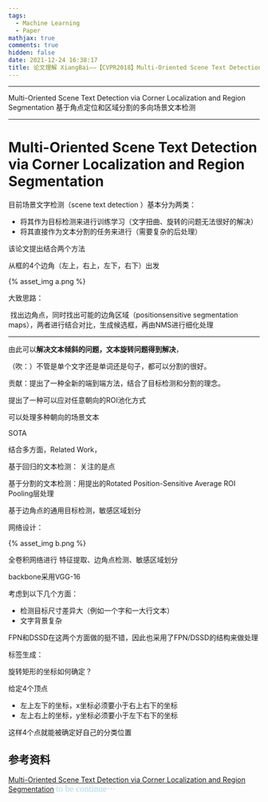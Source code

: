 ```yaml
---
tags:
  - Machine Learning
  - Paper
mathjax: true
comments: true
hidden: false
date: 2021-12-24 16:38:17
title: 论文理解 XiangBai——【CVPR2018】Multi-Oriented Scene Text Detection via Corner Localization and Region Segmentation
---
```

***
Multi-Oriented Scene Text Detection via Corner Localization and Region Segmentation
基于角点定位和区域分割的多向场景文本检测<!-- more -->
***

# Multi-Oriented Scene Text Detection via Corner Localization and Region Segmentation

目前场景文字检测（scene text detection ）基本分为两类：

* 将其作为目标检测来进行训练学习（文字扭曲、旋转的问题无法很好的解决）
* 将其直接作为文本分割的任务来进行（需要复杂的后处理）



该论文提出结合两个方法

从框的4个边角（左上，右上，左下，右下）出发

{% asset_img a.png %}

大致思路：

​	找出边角点，同时找出可能的边角区域（positionsensitive segmentation maps），两者进行结合对比，生成候选框，再由NMS进行细化处理

***

由此可以**解决文本倾斜的问题，文本旋转问题得到解决**，

（吹：）不管是单个文字还是单词还是句子，都可以分割的很好。



贡献：提出了一种全新的端到端方法，结合了目标检测和分割的理念。

提出了一种可以应对任意朝向的ROI池化方式

可以处理多种朝向的场景文本

SOTA



结合多方面，Related Work，

基于回归的文本检测： 关注的是点

基于分割的文本检测：用提出的Rotated Position-Sensitive Average ROI Pooling层处理

基于边角点的通用目标检测，敏感区域划分



网络设计：

{% asset_img b.png %}

全卷积网络进行  特征提取、边角点检测、敏感区域划分

backbone采用VGG-16

考虑到以下几个方面：

* 检测目标尺寸差异大（例如一个字和一大行文本）
* 文字背景复杂

FPN和DSSD在这两个方面做的挺不错，因此也采用了FPN/DSSD的结构来做处理





标签生成：

旋转矩形的坐标如何确定？

给定4个顶点

* 左上左下的坐标，x坐标必须要小于右上右下的坐标
* 左上右上的坐标，y坐标必须要小于左下右下的坐标

这样4个点就能被确定好自己的分类位置
## 参考资料
[Multi-Oriented Scene Text Detection via Corner Localization and Region Segmentation](https://arxiv.org/abs/1802.08948)
<font size=4 face="幼圆" color='lightblue'>to be continue···</font>